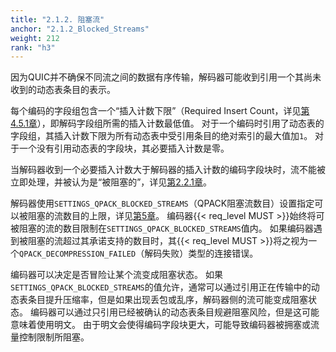 ```yaml
---
title: "2.1.2. 阻塞流"
anchor: "2.1.2_Blocked_Streams"
weight: 212
rank: "h3"
---
```



因为QUIC并不确保不同流之间的数据有序传输，解码器可能收到引用一个其尚未收到的动态表条目的表示。

每个编码的字段组包含一个“插入计数下限”（Required Insert Count，详见[第4.5.1章]()），即解码字段组所需的插入计数最低值。
对于一个编码时引用了动态表的字段组，其插入计数下限为所有动态表中受引用条目的绝对索引的最大值加`1`。
对于一个没有引用动态表的字段块，其必要插入计数是零。

当解码器收到一个必要插入计数大于解码器的插入计数的编码字段块时，流不能被立即处理，并被认为是“被阻塞的”，详见[第2.2.1章]()。

解码器使用`SETTINGS_QPACK_BLOCKED_STREAMS`（QPACK阻塞流数目）设置指定可以被阻塞的流数目的上限，详见[第5章]()。
编码器{{< req_level MUST >}}始终将可被阻塞的流的数目限制在`SETTINGS_QPACK_BLOCKED_STREAMS`值内。
如果编码器遇到被阻塞的流超过其承诺支持的数目时，其{{< req_level MUST >}}将之视为一个`QPACK_DECOMPRESSION_FAILED`（解码失败）类型的连接错误。

编码器可以决定是否冒险让某个流变成阻塞状态。
如果`SETTINGS_QPACK_BLOCKED_STREAMS`的值允许，通常可以通过引用正在传输中的动态表条目提升压缩率，但是如果出现丢包或乱序，解码器侧的流可能变成阻塞状态。
编码器可以通过只引用已经被确认的动态表条目规避阻塞风险，但是这可能意味着使用明文。
由于明文会使得编码字段块更大，可能导致编码器被拥塞或流量控制限制所阻塞。
